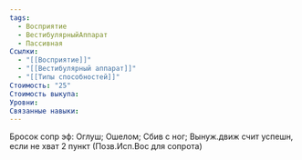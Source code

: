 ```yaml
---
tags:
  - Восприятие
  - ВестибулярныйАппарат
  - Пассивная
Ссылки:
  - "[[Восприятие]]"
  - "[[Вестибулярный аппарат]]"
  - "[[Типы способностей]]"
Стоимость: "25"
Стоимость выкупа: 
Уровни: 
Связанные навыки:
---
```

Бросок сопр эф: Оглуш; Ошелом; Сбив с ног; Вынуж.движ счит успешн, если не хват 2 пункт (Позв.Исп.Вос для сопрота)